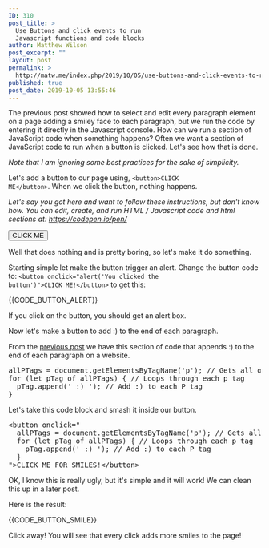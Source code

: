 ```yaml
---
ID: 310
post_title: >
  Use Buttons and click events to run
  Javascript functions and code blocks
author: Matthew Wilson
post_excerpt: ""
layout: post
permalink: >
  http://matw.me/index.php/2019/10/05/use-buttons-and-click-events-to-run-javascript-functions-and-code-blocks/
published: true
post_date: 2019-10-05 13:55:46
---
```

The previous post showed how to select and edit every paragraph element on a page adding a smiley face to each paragraph, but we run the code by entering it directly in the Javascript console. How can we run a section of JavaScript code when something happens? Often we want a section of JavaScript code to run when a button is clicked. Let's see how that is done.

<em>Note that I am ignoring some best practices for the sake of simplicity.</em>

Let's add a button to our page using, <code>&lt;button&gt;CLICK ME&lt;/button&gt;</code>. When we click the button, nothing happens.

<em>Let's say you got here and want to follow these instructions, but don't know how. You can edit, create, and run HTML / Javascript code and html sections at: <a href="https://codepen.io/pen/">https://codepen.io/pen/</a></em>

<button>CLICK ME</button>

Well that does nothing and is pretty boring, so let's make it do something.

Starting simple let make the button trigger an alert. Change the button code to:
<code>&lt;button onclick="alert('You clicked the button')"&gt;CLICK ME!&lt;/button&gt;</code>
to get this:

{{CODE_BUTTON_ALERT}}

If you click on the button, you should get an alert box.

Now let's make a button to add :) to the end of each paragraph.

From the <a href="http://matw.me/index.php/2019/10/05/using-javascript-to-manipulate-a-webpage-using-tag-names-getelementsbytagname/">previous post</a> we have this section of code that appends :) to the end of each paragraph on a website.
<pre>allPTags = document.getElementsByTagName('p'); // Gets all our p tags
for (let pTag of allPTags) { // Loops through each p tag
  pTag.append(' :) '); // Add :) to each P tag
}
</pre>
Let's take this code block and smash it inside our button.
<pre>&lt;button onclick="
  allPTags = document.getElementsByTagName('p'); // Gets all our p tags
  for (let pTag of allPTags) { // Loops through each p tag
    pTag.append(' :) '); // Add :) to each P tag
  }
"&gt;CLICK ME FOR SMILES!&lt;/button&gt;
</pre>
OK, I know this is really ugly, but it's simple and it will work! We can clean this up in a later post.

Here is the result:

{{CODE_BUTTON_SMILE}}

Click away! You will see that every click adds more smiles to the page!